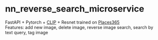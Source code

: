 # nn_reverse_search_microservice
FastAPI + Pytorch + [CLIP](https://github.com/openai/CLIP) + Resnet trained on [Places365](https://github.com/CSAILVision/places365/) <br>
Features: add new image, delete image, reverse image search, search by text query, tag image

